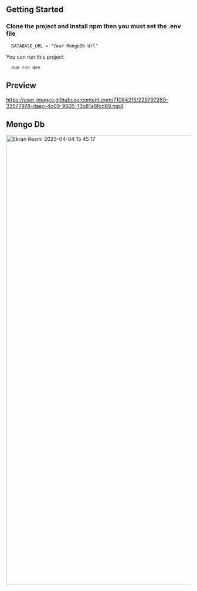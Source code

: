 
## Getting Started

### Clone the project and install npm then you must set the .env file 


``` 
  DATABASE_URL = "Your MongoDb Url"
```

You can run this project

```
  num run dev
```

## Preview



https://user-images.githubusercontent.com/71084215/229797260-33577978-daec-4c00-9635-13b81a6fcd69.mp4


## Mongo Db

<img width="1226" alt="Ekran Resmi 2023-04-04 15 45 17" src="https://user-images.githubusercontent.com/71084215/229797361-d7315bff-4ff6-451f-bc2f-c82b60fcef13.png">
